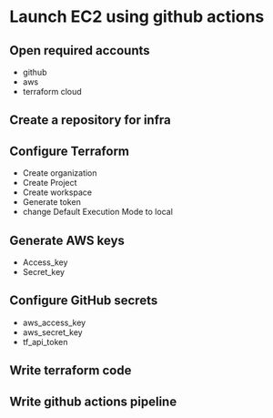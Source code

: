 # Launch EC2 using github actions

## Open required accounts

* github
* aws
* terraform cloud

## Create a repository for infra

## Configure Terraform 

* Create organization
* Create Project
* Create workspace
* Generate token
* change Default Execution Mode to local

## Generate AWS keys

* Access_key
* Secret_key

## Configure GitHub secrets

* aws_access_key
* aws_secret_key
* tf_api_token

## Write terraform code

## Write github actions pipeline
